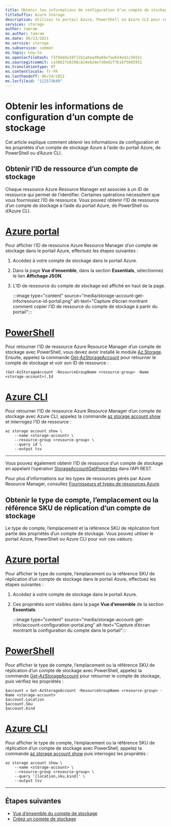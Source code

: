 ```yaml
---
title: Obtenir les informations de configuration d’un compte de stockage
titleSuffix: Azure Storage
description: Utilisez le portail Azure, PowerShell ou Azure CLI pour récupérer les propriétés de configuration du compte de stockage, y compris l’ID de ressource Azure Resource Manager, l’emplacement du compte, le type de compte et la référence SKU de réplication.
services: storage
author: tamram
ms.author: tamram
ms.date: 06/23/2021
ms.service: storage
ms.subservice: common
ms.topic: how-to
ms.openlocfilehash: f3f94dda19f11b1a0aad9a84e7ae624e41c5015c
ms.sourcegitcommit: ca38027e8298c824e624e710e82f7b16f5885951
ms.translationtype: HT
ms.contentlocale: fr-FR
ms.lasthandoff: 06/24/2021
ms.locfileid: "112573649"
---
```

# <a name="get-storage-account-configuration-information"></a>Obtenir les informations de configuration d’un compte de stockage

Cet article explique comment obtenir les informations de configuration et les propriétés d’un compte de stockage Azure à l’aide du portail Azure, de PowerShell ou d’Azure CLI.

## <a name="get-the-resource-id-for-a-storage-account"></a>Obtenir l’ID de ressource d’un compte de stockage

Chaque ressource Azure Resource Manager est associée à un ID de ressource qui permet de l’identifier. Certaines opérations nécessitent que vous fournissiez l’ID de ressource. Vous pouvez obtenir l’ID de ressource d’un compte de stockage à l’aide du portail Azure, de PowerShell ou d’Azure CLI.

# <a name="azure-portal"></a>[Azure portal](#tab/portal)

Pour afficher l’ID de ressource Azure Resource Manager d’un compte de stockage dans le portail Azure, effectuez les étapes suivantes :

1. Accédez à votre compte de stockage dans le portail Azure.
1. Dans la page **Vue d’ensemble**, dans la section **Essentials**, sélectionnez le lien **Affichage JSON**.
1. L’ID de ressource du compte de stockage est affiché en haut de la page.

    :::image type="content" source="media/storage-account-get-info/resource-id-portal.png" alt-text="Capture d’écran montrant comment copier l’ID de ressource du compte de stockage à partir du portail":::

# <a name="powershell"></a>[PowerShell](#tab/powershell)

Pour retourner l’ID de ressource Azure Resource Manager d’un compte de stockage avec PowerShell, vous devez avoir installé le module [Az.Storage](https://www.powershellgallery.com/packages/Az.Storage). Ensuite, appelez la commande [Get-AzStorageAccount](/powershell/module/az.storage/get-azstorageaccount) pour retourner le compte de stockage et voir son ID de ressource :

```azurepowershell
(Get-AzStorageAccount -ResourceGroupName <resource-group> -Name <storage-account>).Id
```

# <a name="azure-cli"></a>[Azure CLI](#tab/azure-cli)

Pour retourner l’ID de ressource Azure Resource Manager d’un compte de stockage avec Azure CLI, appelez la commande [az storage account show](/cli/azure/storage/account#az_storage_account_show) et interrogez l’ID de ressource :

```azurecli
az storage account show \
    --name <storage-account> \
    --resource-group <resource-group> \
    --query id \
    --output tsv
```

---

Vous pouvez également obtenir l’ID de ressource d’un compte de stockage en appelant l’opération [StorageAccountGetProperties](/rest/api/storagerp/storage-accounts/get-properties) dans l’API REST.

Pour plus d’informations sur les types de ressources gérés par Azure Resource Manager, consultez [Fournisseurs et types de ressources Azure](../../azure-resource-manager/management/resource-providers-and-types.md).

## <a name="get-the-account-type-location-or-replication-sku-for-a-storage-account"></a>Obtenir le type de compte, l’emplacement ou la référence SKU de réplication d’un compte de stockage

Le type de compte, l’emplacement et la référence SKU de réplication font partie des propriétés d’un compte de stockage. Vous pouvez utiliser le portail Azure, PowerShell ou Azure CLI pour voir ces valeurs.

# <a name="azure-portal"></a>[Azure portal](#tab/portal)

Pour afficher le type de compte, l’emplacement ou la référence SKU de réplication d’un compte de stockage dans le portail Azure, effectuez les étapes suivantes :

1. Accédez à votre compte de stockage dans le portail Azure.
1. Ces propriétés sont visibles dans la page **Vue d’ensemble** de la section **Essentials**.

    :::image type="content" source="media/storage-account-get-info/account-configuration-portal.png" alt-text="Capture d’écran montrant la configuration du compte dans le portail":::

# <a name="powershell"></a>[PowerShell](#tab/powershell)

Pour afficher le type de compte, l’emplacement ou la référence SKU de réplication d’un compte de stockage avec PowerShell, appelez la commande [Get-AzStorageAccount](/powershell/module/az.storage/get-azstorageaccount) pour retourner le compte de stockage, puis vérifiez les propriétés :

```azurepowershell
$account = Get-AzStorageAccount -ResourceGroupName <resource-group> -Name <storage-account>
$account.Location
$account.Sku
$account.Kind
```

# <a name="azure-cli"></a>[Azure CLI](#tab/azure-cli)

Pour afficher le type de compte, l’emplacement ou la référence SKU de réplication d’un compte de stockage avec PowerShell, appelez la commande [az storage account show](/cli/azure/storage/account#az_storage_account_show) puis interrogez les propriétés :

```azurecli
az storage account show \
    --name <storage-account> \
    --resource-group <resource-group> \
    --query '[location,sku,kind]' \
    --output tsv
```

---

## <a name="next-steps"></a>Étapes suivantes

- [Vue d’ensemble du compte de stockage](storage-account-overview.md)
- [Créez un compte de stockage](storage-account-create.md)
